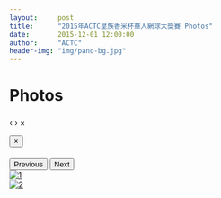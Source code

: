 ```yaml
---
layout:     post
title:      "2015年ACTC皇族香米杯華人網球大獎賽 Photos"
date:       2015-12-01 12:00:00
author:     "ACTC"
header-img: "img/pano-bg.jpg"
---
```

<h1 class="page-header">Photos</h1>

<div id="blueimp-gallery" class="blueimp-gallery" data-use-bootstrap-modal="false">
  <!-- The container for the modal slides -->
  <div class="slides"></div>
  <!-- Controls for the borderless lightbox -->
  <h3 class="title"></h3>
  <a class="prev">‹</a>
  <a class="next">›</a>
  <a class="close">×</a>
  <a class="play-pause"></a>
  <ol class="indicator"></ol>
  <!-- The modal dialog, which will be used to wrap the lightbox content -->
  <div class="modal fade">
    <div class="modal-dialog">
      <div class="modal-content">
        <div class="modal-header">
          <button type="button" class="close" aria-hidden="true">&times;</button>
          <h4 class="modal-title"></h4>
        </div>
        <div class="modal-body next"></div>
        <div class="modal-footer">
          <button type="button" class="btn btn-default pull-left prev">
          <i class="glyphicon glyphicon-chevron-left"></i>
          Previous
          </button>
          <button type="button" class="btn btn-primary next">
          Next
          <i class="glyphicon glyphicon-chevron-right"></i>
          </button>
        </div>
      </div>
    </div>
  </div>
</div>

<div id="links">
  <div class="row text-center">
    <div class="col-xs-1 col-sm-1 col-md-1 col-lg-1">
      <a href="{{ site.baseurl }}/img/2015/hejia/1.jpg" title="1" data-gallery> <img src="{{ site.baseurl }}/img/2015/hejia/thumbnail/1.jpg" alt="1" /> </a>
    </div>
    <div class="col-xs-1 col-xs-offset-1 col-sm-1 col-sm-offset-1 col-md-1 col-md-offset-1 col-lg-1 col-lg-offset-1">
      <a href="{{ site.baseurl }}/img/2015/hejia/2.jpg" title="2" data-gallery> <img src="{{ site.baseurl }}/img/2015/hejia/thumbnail/2.jpg" alt="2" /> </a>
    </div>
  </div>
<!-- <a href="img/2015/hejia/3.jpg" title="3" data-gallery> <img src="img/2015/hejia/thumbnail/3.jpg" alt="3" /> </a><a href="img/2015/hejia/4.jpg" title="4" data-gallery> <img src="img/2015/hejia/thumbnail/4.jpg" alt="4" /> </a><a href="img/2015/hejia/5.jpg" title="5" data-gallery> <img src="img/2015/hejia/thumbnail/5.jpg" alt="5" /> </a><a href="img/2015/hejia/6.jpg" title="6" data-gallery> <img src="img/2015/hejia/thumbnail/6.jpg" alt="6" /> </a><a href="img/2015/hejia/7.jpg" title="7" data-gallery> <img src="img/2015/hejia/thumbnail/7.jpg" alt="7" /> </a><a href="img/2015/hejia/8.jpg" title="8" data-gallery> <img src="img/2015/hejia/thumbnail/8.jpg" alt="8" /> </a><a href="img/2015/hejia/9.jpg" title="9" data-gallery> <img src="img/2015/hejia/thumbnail/9.jpg" alt="9" /> </a><a href="img/2015/hejia/10.jpg" title="10" data-gallery> <img src="img/2015/hejia/thumbnail/10.jpg" alt="10" /> </a><a href="img/2015/hejia/11.jpg" title="11" data-gallery> <img src="img/2015/hejia/thumbnail/11.jpg" alt="11" /> </a><a href="img/2015/hejia/12.jpg" title="12" data-gallery> <img src="img/2015/hejia/thumbnail/12.jpg" alt="12" /> </a><a href="img/2015/hejia/13.jpg" title="13" data-gallery> <img src="img/2015/hejia/thumbnail/13.jpg" alt="13" /> </a><a href="img/2015/hejia/14.jpg" title="14" data-gallery> <img src="img/2015/hejia/thumbnail/14.jpg" alt="14" /> </a><a href="img/2015/hejia/15.jpg" title="15" data-gallery> <img src="img/2015/hejia/thumbnail/15.jpg" alt="15" /> </a><a href="img/2015/hejia/16.jpg" title="16" data-gallery> <img src="img/2015/hejia/thumbnail/16.jpg" alt="16" /> </a><a href="img/2015/hejia/17.jpg" title="17" data-gallery> <img src="img/2015/hejia/thumbnail/17.jpg" alt="17" /> </a><a href="img/2015/hejia/18.jpg" title="18" data-gallery> <img src="img/2015/hejia/thumbnail/18.jpg" alt="18" /> </a><a href="img/2015/hejia/19.jpg" title="19" data-gallery> <img src="img/2015/hejia/thumbnail/19.jpg" alt="19" /> </a><a href="img/2015/hejia/20.jpg" title="20" data-gallery> <img src="img/2015/hejia/thumbnail/20.jpg" alt="20" /> </a><a href="img/2015/hejia/21.jpg" title="21" data-gallery> <img src="img/2015/hejia/thumbnail/21.jpg" alt="21" /> </a><a href="img/2015/hejia/22.jpg" title="22" data-gallery> <img src="img/2015/hejia/thumbnail/22.jpg" alt="22" /> </a><a href="img/2015/hejia/23.jpg" title="23" data-gallery> <img src="img/2015/hejia/thumbnail/23.jpg" alt="23" /> </a><a href="img/2015/hejia/24.jpg" title="24" data-gallery> <img src="img/2015/hejia/thumbnail/24.jpg" alt="24" /> </a><a href="img/2015/hejia/25.jpg" title="25" data-gallery> <img src="img/2015/hejia/thumbnail/25.jpg" alt="25" /> </a><a href="img/2015/hejia/26.jpg" title="26" data-gallery> <img src="img/2015/hejia/thumbnail/26.jpg" alt="26" /> </a><a href="img/2015/hejia/27.jpg" title="27" data-gallery> <img src="img/2015/hejia/thumbnail/27.jpg" alt="27" /> </a><a href="img/2015/hejia/28.jpg" title="28" data-gallery> <img src="img/2015/hejia/thumbnail/28.jpg" alt="28" /> </a><a href="img/2015/hejia/29.jpg" title="29" data-gallery> <img src="img/2015/hejia/thumbnail/29.jpg" alt="29" /> </a><a href="img/2015/hejia/30.jpg" title="30" data-gallery> <img src="img/2015/hejia/thumbnail/30.jpg" alt="30" /> </a><a href="img/2015/hejia/31.jpg" title="31" data-gallery> <img src="img/2015/hejia/thumbnail/31.jpg" alt="31" /> </a><a href="img/2015/hejia/32.jpg" title="32" data-gallery> <img src="img/2015/hejia/thumbnail/32.jpg" alt="32" /> </a><a href="img/2015/hejia/33.jpg" title="33" data-gallery> <img src="img/2015/hejia/thumbnail/33.jpg" alt="33" /> </a><a href="img/2015/hejia/34.jpg" title="34" data-gallery> <img src="img/2015/hejia/thumbnail/34.jpg" alt="34" /> </a><a href="img/2015/hejia/35.jpg" title="35" data-gallery> <img src="img/2015/hejia/thumbnail/35.jpg" alt="35" /> </a><a href="img/2015/hejia/36.jpg" title="36" data-gallery> <img src="img/2015/hejia/thumbnail/36.jpg" alt="36" /> </a><a href="img/2015/hejia/37.jpg" title="37" data-gallery> <img src="img/2015/hejia/thumbnail/37.jpg" alt="37" /> </a><a href="img/2015/hejia/38.jpg" title="38" data-gallery> <img src="img/2015/hejia/thumbnail/38.jpg" alt="38" /> </a><a href="img/2015/hejia/39.jpg" title="39" data-gallery> <img src="img/2015/hejia/thumbnail/39.jpg" alt="39" /> </a><a href="img/2015/hejia/40.jpg" title="40" data-gallery> <img src="img/2015/hejia/thumbnail/40.jpg" alt="40" /> </a><a href="img/2015/hejia/41.jpg" title="41" data-gallery> <img src="img/2015/hejia/thumbnail/41.jpg" alt="41" /> </a><a href="img/2015/hejia/42.jpg" title="42" data-gallery> <img src="img/2015/hejia/thumbnail/42.jpg" alt="42" /> </a><a href="img/2015/hejia/43.jpg" title="43" data-gallery> <img src="img/2015/hejia/thumbnail/43.jpg" alt="43" /> </a><a href="img/2015/hejia/44.jpg" title="44" data-gallery> <img src="img/2015/hejia/thumbnail/44.jpg" alt="44" /> </a><a href="img/2015/hejia/45.jpg" title="45" data-gallery> <img src="img/2015/hejia/thumbnail/45.jpg" alt="45" /> </a><a href="img/2015/hejia/46.jpg" title="46" data-gallery> <img src="img/2015/hejia/thumbnail/46.jpg" alt="46" /> </a><a href="img/2015/hejia/47.jpg" title="47" data-gallery> <img src="img/2015/hejia/thumbnail/47.jpg" alt="47" /> </a><a href="img/2015/hejia/48.jpg" title="48" data-gallery> <img src="img/2015/hejia/thumbnail/48.jpg" alt="48" /> </a><a href="img/2015/hejia/49.jpg" title="49" data-gallery> <img src="img/2015/hejia/thumbnail/49.jpg" alt="49" /> </a><a href="img/2015/hejia/50.jpg" title="50" data-gallery> <img src="img/2015/hejia/thumbnail/50.jpg" alt="50" /> </a><a href="img/2015/hejia/51.jpg" title="51" data-gallery> <img src="img/2015/hejia/thumbnail/51.jpg" alt="51" /> </a><a href="img/2015/hejia/52.jpg" title="52" data-gallery> <img src="img/2015/hejia/thumbnail/52.jpg" alt="52" /> </a><a href="img/2015/hejia/53.jpg" title="53" data-gallery> <img src="img/2015/hejia/thumbnail/53.jpg" alt="53" /> </a><a href="img/2015/hejia/54.jpg" title="54" data-gallery> <img src="img/2015/hejia/thumbnail/54.jpg" alt="54" /> </a><a href="img/2015/hejia/55.jpg" title="55" data-gallery> <img src="img/2015/hejia/thumbnail/55.jpg" alt="55" /> </a><a href="img/2015/hejia/56.jpg" title="56" data-gallery> <img src="img/2015/hejia/thumbnail/56.jpg" alt="56" /> </a><a href="img/2015/hejia/57.jpg" title="57" data-gallery> <img src="img/2015/hejia/thumbnail/57.jpg" alt="57" /> </a><a href="img/2015/hejia/58.jpg" title="58" data-gallery> <img src="img/2015/hejia/thumbnail/58.jpg" alt="58" /> </a><a href="img/2015/hejia/59.jpg" title="59" data-gallery> <img src="img/2015/hejia/thumbnail/59.jpg" alt="59" /> </a><a href="img/2015/hejia/60.jpg" title="60" data-gallery> <img src="img/2015/hejia/thumbnail/60.jpg" alt="60" /> </a><a href="img/2015/hejia/61.jpg" title="61" data-gallery> <img src="img/2015/hejia/thumbnail/61.jpg" alt="61" /> </a><a href="img/2015/hejia/62.jpg" title="62" data-gallery> <img src="img/2015/hejia/thumbnail/62.jpg" alt="62" /> </a><a href="img/2015/hejia/63.jpg" title="63" data-gallery> <img src="img/2015/hejia/thumbnail/63.jpg" alt="63" /> </a><a href="img/2015/hejia/64.jpg" title="64" data-gallery> <img src="img/2015/hejia/thumbnail/64.jpg" alt="64" /> </a><a href="img/2015/hejia/65.jpg" title="65" data-gallery> <img src="img/2015/hejia/thumbnail/65.jpg" alt="65" /> </a><a href="img/2015/hejia/66.jpg" title="66" data-gallery> <img src="img/2015/hejia/thumbnail/66.jpg" alt="66" /> </a><a href="img/2015/hejia/67.jpg" title="67" data-gallery> <img src="img/2015/hejia/thumbnail/67.jpg" alt="67" /> </a><a href="img/2015/hejia/68.jpg" title="68" data-gallery> <img src="img/2015/hejia/thumbnail/68.jpg" alt="68" /> </a><a href="img/2015/hejia/69.jpg" title="69" data-gallery> <img src="img/2015/hejia/thumbnail/69.jpg" alt="69" /> </a><a href="img/2015/hejia/70.jpg" title="70" data-gallery> <img src="img/2015/hejia/thumbnail/70.jpg" alt="70" /> </a><a href="img/2015/hejia/71.jpg" title="71" data-gallery> <img src="img/2015/hejia/thumbnail/71.jpg" alt="71" /> </a><a href="img/2015/hejia/72.jpg" title="72" data-gallery> <img src="img/2015/hejia/thumbnail/72.jpg" alt="72" /> </a><a href="img/2015/hejia/73.jpg" title="73" data-gallery> <img src="img/2015/hejia/thumbnail/73.jpg" alt="73" /> </a><a href="img/2015/hejia/74.jpg" title="74" data-gallery> <img src="img/2015/hejia/thumbnail/74.jpg" alt="74" /> </a><a href="img/2015/hejia/75.jpg" title="75" data-gallery> <img src="img/2015/hejia/thumbnail/75.jpg" alt="75" /> </a><a href="img/2015/hejia/76.jpg" title="76" data-gallery> <img src="img/2015/hejia/thumbnail/76.jpg" alt="76" /> </a><a href="img/2015/hejia/77.jpg" title="77" data-gallery> <img src="img/2015/hejia/thumbnail/77.jpg" alt="77" /> </a><a href="img/2015/hejia/78.jpg" title="78" data-gallery> <img src="img/2015/hejia/thumbnail/78.jpg" alt="78" /> </a><a href="img/2015/hejia/79.jpg" title="79" data-gallery> <img src="img/2015/hejia/thumbnail/79.jpg" alt="79" /> </a><a href="img/2015/hejia/80.jpg" title="80" data-gallery> <img src="img/2015/hejia/thumbnail/80.jpg" alt="80" /> </a><a href="img/2015/hejia/81.jpg" title="81" data-gallery> <img src="img/2015/hejia/thumbnail/81.jpg" alt="81" /> </a><a href="img/2015/hejia/82.jpg" title="82" data-gallery> <img src="img/2015/hejia/thumbnail/82.jpg" alt="82" /> </a><a href="img/2015/hejia/83.jpg" title="83" data-gallery> <img src="img/2015/hejia/thumbnail/83.jpg" alt="83" /> </a><a href="img/2015/hejia/84.jpg" title="84" data-gallery> <img src="img/2015/hejia/thumbnail/84.jpg" alt="84" /> </a><a href="img/2015/hejia/85.jpg" title="85" data-gallery> <img src="img/2015/hejia/thumbnail/85.jpg" alt="85" /> </a><a href="img/2015/hejia/86.jpg" title="86" data-gallery> <img src="img/2015/hejia/thumbnail/86.jpg" alt="86" /> </a><a href="img/2015/hejia/87.jpg" title="87" data-gallery> <img src="img/2015/hejia/thumbnail/87.jpg" alt="87" /> </a><a href="img/2015/hejia/88.jpg" title="88" data-gallery> <img src="img/2015/hejia/thumbnail/88.jpg" alt="88" /> </a><a href="img/2015/hejia/89.jpg" title="89" data-gallery> <img src="img/2015/hejia/thumbnail/89.jpg" alt="89" /> </a><a href="img/2015/hejia/90.jpg" title="90" data-gallery> <img src="img/2015/hejia/thumbnail/90.jpg" alt="90" /> </a><a href="img/2015/hejia/91.jpg" title="91" data-gallery> <img src="img/2015/hejia/thumbnail/91.jpg" alt="91" /> </a><a href="img/2015/hejia/92.jpg" title="92" data-gallery> <img src="img/2015/hejia/thumbnail/92.jpg" alt="92" /> </a><a href="img/2015/hejia/93.jpg" title="93" data-gallery> <img src="img/2015/hejia/thumbnail/93.jpg" alt="93" /> </a><a href="img/2015/hejia/94.jpg" title="94" data-gallery> <img src="img/2015/hejia/thumbnail/94.jpg" alt="94" /> </a><a href="img/2015/hejia/95.jpg" title="95" data-gallery> <img src="img/2015/hejia/thumbnail/95.jpg" alt="95" /> </a><a href="img/2015/hejia/96.jpg" title="96" data-gallery> <img src="img/2015/hejia/thumbnail/96.jpg" alt="96" /> </a> -->
</div>
<!-- The Bootstrap Image Gallery lightbox, should be a child element of the document body -->
